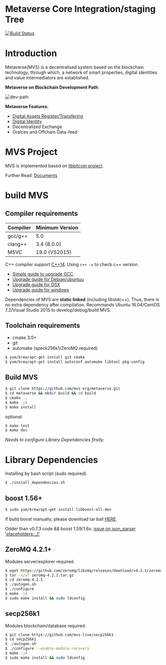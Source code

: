 <p align="center">
  <a href="https://www.myetpwallet.com/">
    <img src="https://mvs.org/images/metaverselogo.png" alt="">
  </a>
</p>

Metaverse Core Integration/staging Tree
=========================
[![Build Status](https://travis-ci.org/mvs-org/metaverse.svg?branch=develop)](https://travis-ci.org/mvs-org/metaverse)

# Introduction
Metaverse(MVS) is a decentralised system based on the blockchain technology, through which, a network of smart properties, digital identities and value intermediators are established.

**Metaverse on Blockchain Development Path**:

![dev-path](https://github.com/mvs-org/metaverse/raw/master/doc/image/dev-path.jpg)

**Metaverse Features**:
- [Digital Assets Register/Transfering](http://docs.mvs.org/whitepaper/index.html)
- [Digital Identity](http://docs.mvs.org/whitepaper/digital-identity.html)
- Decentralized Exchange
- Oralces and Offchain Data-feed

# MVS Project
MVS is implemented based on [libbitcoin project](https://github.com/libbitcoin).

Further Read: [Documents](http://docs.mvs.org)

# build MVS

## Compiler requirements
| Compilier | Minimum Version |  
| ---------| ---------------- | 
| gcc/g++ |   5.0             |  
| clang++ |   3.4 (8.0.0)     |  
| MSVC    |   19.0 (VS2015)   |  

C++ compiler support [C++14](http://en.cppreference.com/w/cpp/compiler_support). 
Using `c++ -v` to check c++ version.
- [Simple guide to upgrade GCC](http://docs.mvs.org/helpdoc/upgrade-gcc.html).
- [Upgrade guide for Debian/ubuntuu](https://github.com/libbitcoin/libbitcoin#debianubuntu)
- [Upgrade guide for OSX](https://github.com/libbitcoin/libbitcoin#macintosh)
- [Upgrade guide for windows](https://github.com/libbitcoin/libbitcoin#windows)

Dependencies of MVS are **static linked** (including libstdc++). 
Thus, there is no extra dependency after compilation.
Recommands Ubuntu 16.04/CentOS 7.2/Visual Studio 2015 to develop/debug/build MVS.

## Toolchain requirements
- cmake 3.0+
- git
- automake (speck256k1/ZeroMQ required)

```bash
$ yum/brew/apt-get install git cmake
$ yum/brew/apt-get install autoconf automake libtool pkg-config
```

## Build MVS
```bash
$ git clone https://github.com/mvs-org/metaverse.git
$ cd metaverse && mkdir build && cd build
$ cmake ..
$ make -j4
$ make install
```

optional:
```bash
$ make test
$ make doc
```
*Needs to configure Library Dependencies firstly.*

# Library Dependencies

Installing by bash script (sudo required).
```bash
$ ./install_dependencies.sh
```

## boost 1.56+
```bash
$ sudo yum/brew/apt-get install libboost-all-dev
```
If build boost manually, please download tar ball [HERE](http://downloads.sourceforge.net/project/boost/boost/1.58.0/boost_1_58_0.tar.bz2).

Odder than v0.7.3 code && boost 1.59/1.6x: [issue on json_parser 'placeholders::_1'](https://github.com/mvs-org/metaverse/issues/216)

## ZeroMQ 4.2.1+
Modules server/explorer required.

```bash
$ wget https://github.com/zeromq/libzmq/releases/download/v4.2.1/zeromq-4.2.1.tar.gz
$ tar -xzvf zeromq-4.2.1.tar.gz
$ cd zeromq-4.2.1
$ ./autogen.sh
$ ./configure
$ make -j4
$ sudo make install && sudo ldconfig
```

## secp256k1 
Modules blockchain/database required.

```bash
$ git clone https://github.com/mvs-live/secp256k1
$ cd secp256k1
$ ./autogen.sh
$ ./configure --enable-module-recovery
$ make -j4
$ sudo make install && sudo ldconfig
```

